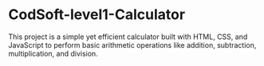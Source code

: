 # CodSoft-level1-Calculator
This project is a simple yet efficient calculator built with HTML, CSS, and JavaScript to perform basic arithmetic operations like addition, subtraction, multiplication, and division.
